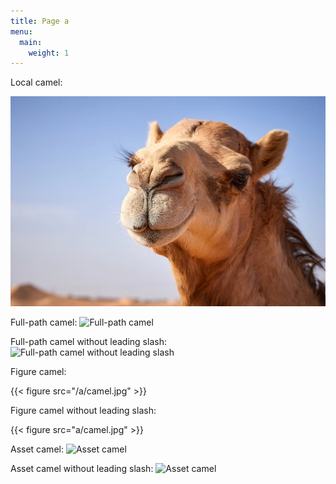 ```yaml
---
title: Page a
menu:
  main:
    weight: 1
---
```


Local camel:

![Local camel](camel.jpg)

Full-path camel:
![Full-path camel](/a/camel.jpg)

Full-path camel without leading slash:
![Full-path camel without leading slash](a/camel.jpg)

Figure camel:

{{< figure src="/a/camel.jpg" >}}

Figure camel without leading slash:

{{< figure src="a/camel.jpg" >}}

Asset camel:
![Asset camel](/a/asset-camel.jpg)

Asset camel without leading slash:
![Asset camel](a/asset-camel.jpg)